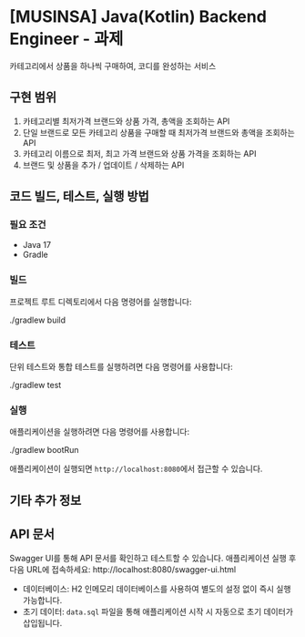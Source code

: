 # [MUSINSA] Java(Kotlin) Backend Engineer - 과제

카테고리에서 상품을 하나씩 구매하여, 코디를 완성하는 서비스

## 구현 범위

1. 카테고리별 최저가격 브랜드와 상품 가격, 총액을 조회하는 API
2. 단일 브랜드로 모든 카테고리 상품을 구매할 때 최저가격 브랜드와 총액을 조회하는 API
3. 카테고리 이름으로 최저, 최고 가격 브랜드와 상품 가격을 조회하는 API
4. 브랜드 및 상품을 추가 / 업데이트 / 삭제하는 API

## 코드 빌드, 테스트, 실행 방법

### 필요 조건

- Java 17
- Gradle

### 빌드

프로젝트 루트 디렉토리에서 다음 명령어를 실행합니다:

./gradlew build

### 테스트

단위 테스트와 통합 테스트를 실행하려면 다음 명령어를 사용합니다:

./gradlew test

### 실행

애플리케이션을 실행하려면 다음 명령어를 사용합니다:

./gradlew bootRun

애플리케이션이 실행되면 `http://localhost:8080`에서 접근할 수 있습니다.

## 기타 추가 정보

## API 문서

Swagger UI를 통해 API 문서를 확인하고 테스트할 수 있습니다. 애플리케이션 실행 후 다음 URL에 접속하세요:
http://localhost:8080/swagger-ui.html

- 데이터베이스: H2 인메모리 데이터베이스를 사용하여 별도의 설정 없이 즉시 실행 가능합니다.
- 초기 데이터: `data.sql` 파일을 통해 애플리케이션 시작 시 자동으로 초기 데이터가 삽입됩니다.
